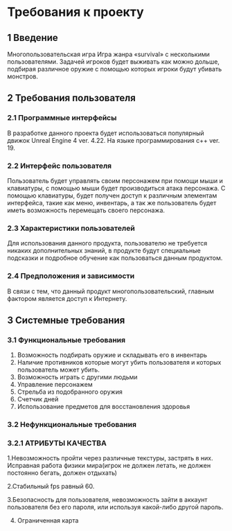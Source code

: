 # Требования к проекту
## 1 Введение
Многопользовательская игра
Игра жанра «survival» с несколькими пользователями. Задачей игроков будет выживать как можно дольше, подбирая различное оружие с помощью которых игроки будут убивать монстров.


## 2 Требования пользователя
### 2.1 Программные интерфейсы
В разработке данного проекта будет использоваться популярный движок Unreal Engine 4 ver. 4.22. На языке программирования c++ ver. 19.

### 2.2 Интерфейс пользователя
Пользователь будет управлять своим персонажем при помощи мыши и клавиатуры, с помощью мыши будет производиться атака персонажа. С помощью клавиатуры, будет получен доступ к различным элементам интерфейса, такие как меню, инвентарь, а так же пользователь будет иметь возможность перемещать своего персонажа.

### 2.3 Характеристики пользователей
Для использования данного продукта, пользователю не требуется никаких дополнительных знаний, в продукте будут специальные подсказки и подробное обучение как пользоваться данным продуктом.

### 2.4 Предположения и зависимости
В связи с тем, что данный продукт многопользовательский, главным фактором является доступ к Интернету.

## 3 Системные требования
### 3.1 Функциональные требования
 1. Возможность подбирать оружие и складывать его в инвентарь
 2. Наличие противников которые могут убить пользователя и которых пользователь может убить.
 3. Возможность играть с другими людьми
 4. Управление персонажем 
 5. Стрельба из подобранного оружия
 6. Счетчик дней
 7. Использование предметов для восстановления здоровья
 
### 3.2 Нефункциональные требования
### 3.2.1 АТРИБУТЫ КАЧЕСТВА
 1.Невозможность пройти через различные текстуры, застрять в них. Исправная работа физики мира(игрок не должен летать, не должен постоянно бегать, должен отдыхать)
 
 2.Стабильный fps равный 60.
 
 3.Безопасность для пользователя, невозможность зайти в аккаунт пользователя без его пароля, или используя какой-либо другой пароль. 
 
 4. Ограниченная карта
